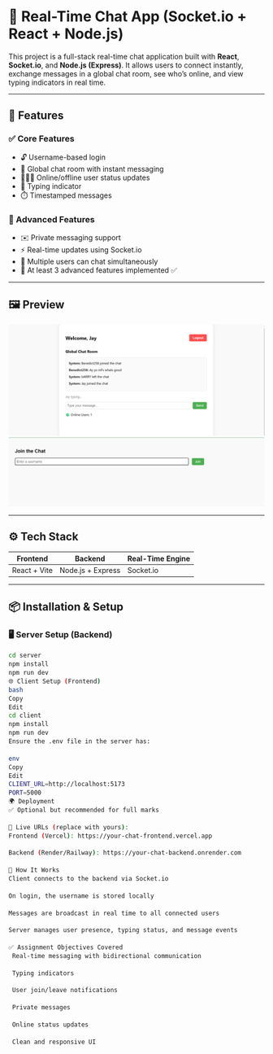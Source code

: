 # 💬 Real-Time Chat App (Socket.io + React + Node.js)

This project is a full-stack real-time chat application built with **React**, **Socket.io**, and **Node.js (Express)**. It allows users to connect instantly, exchange messages in a global chat room, see who’s online, and view typing indicators in real time.

---

## 🚀 Features

### ✅ Core Features
- 🔓 Username-based login
- 💬 Global chat room with instant messaging
- 🧑‍🤝‍🧑 Online/offline user status updates
- 📝 Typing indicator
- ⏱️ Timestamped messages

### 🌟 Advanced Features
- ✉️ Private messaging support
- ⚡ Real-time updates using Socket.io
- 🧠 Multiple users can chat simultaneously
- 🎯 At least 3 advanced features implemented ✅

---

## 🖼️ Preview

![Chat App Screenshot](socket1.png)
![Chat App Screenshot](Socket.png)

---

## ⚙️ Tech Stack

| Frontend         | Backend        | Real-Time Engine |
|------------------|----------------|------------------|
| React + Vite     | Node.js + Express | Socket.io       |

---

## 📦 Installation & Setup

### 🖥️ Server Setup (Backend)
```bash
cd server
npm install
npm run dev
🌐 Client Setup (Frontend)
bash
Copy
Edit
cd client
npm install
npm run dev
Ensure the .env file in the server has:

env
Copy
Edit
CLIENT_URL=http://localhost:5173
PORT=5000
🌍 Deployment
✅ Optional but recommended for full marks

🔗 Live URLs (replace with yours):
Frontend (Vercel): https://your-chat-frontend.vercel.app

Backend (Render/Railway): https://your-chat-backend.onrender.com

📝 How It Works
Client connects to the backend via Socket.io

On login, the username is stored locally

Messages are broadcast in real time to all connected users

Server manages user presence, typing status, and message events

✅ Assignment Objectives Covered
 Real-time messaging with bidirectional communication

 Typing indicators

 User join/leave notifications

 Private messages

 Online status updates

 Clean and responsive UI